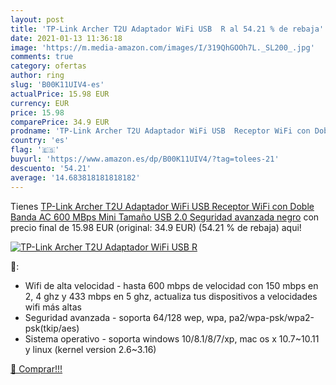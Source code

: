 ```yaml
---
layout: post
title: 'TP-Link Archer T2U Adaptador WiFi USB  R al 54.21 % de rebaja'
date: 2021-01-13 11:36:18
image: 'https://m.media-amazon.com/images/I/319QhGOOh7L._SL200_.jpg'
comments: true
category: ofertas
author: ring
slug: 'B00K11UIV4-es'
actualPrice: 15.98 EUR
currency: EUR
price: 15.98
comparePrice: 34.9 EUR
prodname: 'TP-Link Archer T2U Adaptador WiFi USB  Receptor WiFi con Doble Banda AC 600 MBps  Mini Tamaño  USB 2.0  Seguridad avanzada  negro'
country: 'es'
flag: '🇪🇸'
buyurl: 'https://www.amazon.es/dp/B00K11UIV4/?tag=tolees-21'
descuento: '54.21'
average: '14.683818181818182'
---
```


Tienes [TP-Link Archer T2U Adaptador WiFi USB  Receptor WiFi con Doble Banda AC 600 MBps  Mini Tamaño  USB 2.0  Seguridad avanzada  negro](https://www.amazon.es/dp/B00K11UIV4/?tag=tolees-21) con precio final de  15.98 EUR (original: 34.9 EUR) (54.21 %  de rebaja) aqui!

[![TP-Link Archer T2U Adaptador WiFi USB  R](https://m.media-amazon.com/images/I/319QhGOOh7L._SL200_.jpg)](https://www.amazon.es/dp/B00K11UIV4/?tag=tolees-21)

🔎:

- Wifi de alta velocidad - hasta 600 mbps de velocidad con 150 mbps en 2, 4 ghz y 433 mbps en 5 ghz, actualiza tus dispositivos a velocidades wifi más altas
- Seguridad avanzada - soporta 64/128 wep, wpa, pa2/wpa-psk/wpa2-psk(tkip/aes)
- Sistema operativo - soporta windows 10/8.1/8/7/xp, mac os x 10.7~10.11 y linux (kernel version 2.6~3.16)

[🛒 Comprar!!!](https://www.amazon.es/dp/B00K11UIV4/?tag=tolees-21)
